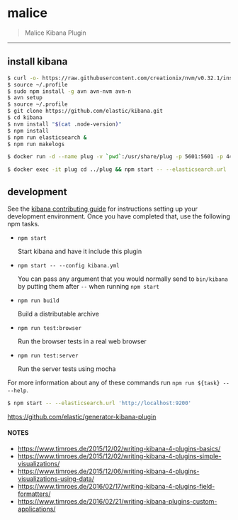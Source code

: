 malice
======

> Malice Kibana Plugin

---

install kibana
--------------

```bash
$ curl -o- https://raw.githubusercontent.com/creationix/nvm/v0.32.1/install.sh | bash
$ source ~/.profile
$ sudo npm install -g avn avn-nvm avn-n
$ avn setup
$ source ~/.profile
$ git clone https://github.com/elastic/kibana.git
$ cd kibana
$ nvm install "$(cat .node-version)"
$ npm install
$ npm run elasticsearch &
$ npm run makelogs
```

```bash  
$ docker run -d --name plug -v `pwd`:/usr/share/plug -p 5601:5601 -p 443:443 kplug
```

```bash
$ docker exec -it plug cd ../plug && npm start -- --elasticsearch.url 'http://localhost:9200'
```

development
-----------

See the [kibana contributing guide](https://github.com/elastic/kibana/blob/master/CONTRIBUTING.md) for instructions setting up your development environment. Once you have completed that, use the following npm tasks.

-	`npm start`

	Start kibana and have it include this plugin

-	`npm start -- --config kibana.yml`

	You can pass any argument that you would normally send to `bin/kibana` by putting them after `--` when running `npm start`

-	`npm run build`

	Build a distributable archive

-	`npm run test:browser`

	Run the browser tests in a real web browser

-	`npm run test:server`

	Run the server tests using mocha

For more information about any of these commands run `npm run ${task} -- --help`.

```bash
$ npm start -- --elasticsearch.url 'http://localhost:9200'
```

https://github.com/elastic/generator-kibana-plugin

#### NOTES

-	https://www.timroes.de/2015/12/02/writing-kibana-4-plugins-basics/
-	https://www.timroes.de/2015/12/02/writing-kibana-4-plugins-simple-visualizations/
-	https://www.timroes.de/2015/12/06/writing-kibana-4-plugins-visualizations-using-data/
-	https://www.timroes.de/2016/02/17/writing-kibana-4-plugins-field-formatters/
-	https://www.timroes.de/2016/02/21/writing-kibana-plugins-custom-applications/
